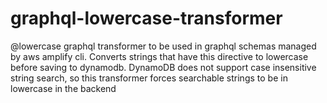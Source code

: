 # graphql-lowercase-transformer
@lowercase graphql transformer to be used in graphql schemas managed by aws amplify cli. Converts strings that have this directive to lowercase before saving to dynamodb. DynamoDB does not support case insensitive string search, so this transformer forces searchable strings to be in lowercase in the backend 

